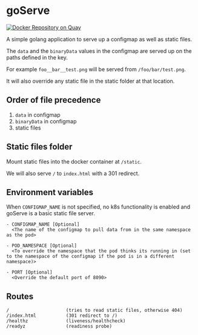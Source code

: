 # goServe

[![Docker Repository on Quay](https://quay.io/repository/vqcomms/goserve/status "Docker Repository on Quay")](https://quay.io/repository/vqcomms/goserve)

A simple golang application to serve up a configmap as well as static files.

The `data` and the `binaryData` values in the configmap are served up on the paths defined in the key.

For example `foo__bar__test.png` will be served from `/foo/bar/test.png`.

It will also override any static file in the static folder at that location.

## Order of file precedence

1. `data` in configmap
2. `binaryData` in configmap
3. static files

## Static files folder

Mount static files into the docker container at `/static`.

We will also serve `/` to `index.html` with a 301 redirect.

## Environment variables

When `CONFIGMAP_NAME` is not specified, no k8s functionality is enabled and goServe is a basic static file server.

```
- CONFIGMAP_NAME [Optional]
  <The name of the configmap to pull data from in the same namespace as the pod>

- POD_NAMESPACE [Optional]
  <To override the namespace that the pod thinks its running in (set to the namespace of the configmap if the pod is in a different namespace)>

- PORT [Optional]
  <Override the default port of 8090>
```

## Routes
```
/                     (tries to read static files, otherwise 404)
/index.html           (301 redirect to /)
/healthz              (liveness/healthcheck)
/readyz               (readiness probe)
```